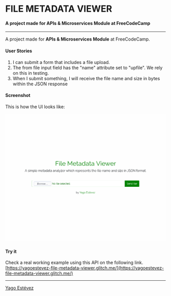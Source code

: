 # FILE METADATA VIEWER
#### A project made for APIs & Microservices Module at FreeCodeCamp
----

A project made for **APIs & Microservices Module** at FreeCodeCamp.

#### User Stories

1. I can submit a form that includes a file upload.
2. The from file input field has the "name" attribute set to "upfile". We rely on this in testing.
3. When I submit something, I will receive the file name and size in bytes within the JSON response

#### Screenshot

This is how the UI looks like:

![Screenshot](Screenshot.png "Screenshot")

#### Try it
Check a real working example using this API on the following link.
[https://yagoestevez-file-metadata-viewer.glitch.me/](https://yagoestevez-file-metadata-viewer.glitch.me/)

---
[Yago Estévez](https://twitter.com/yagoestevez)